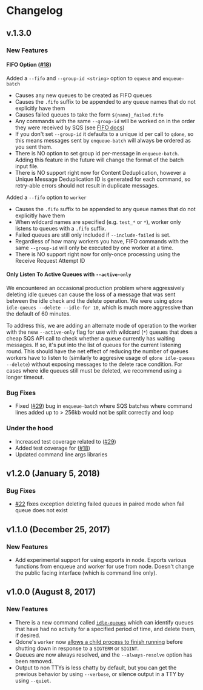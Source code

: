 # Changelog

v.1.3.0
-------

### New Features

#### FIFO Option ([#18](https://github.com/suredone/qdone/issues/18))

Added a `--fifo` and `--group-id <string>` option to `equeue` and `enqueue-batch`
- Causes any new queues to be created as FIFO queues
- Causes the `.fifo` suffix to be appended to any queue names that do not explicitly have them
- Causes failed queues to take the form `${name}_failed.fifo`
- Any commands with the same `--group-id` will be worked on in the order they were received by SQS (see [FIFO docs](https://docs.aws.amazon.com/AWSSimpleQueueService/latest/SQSDeveloperGuide/FIFO-queues.html))
- If you don't set `--group-id` it defaults to a unique id per call to `qdone`, so this means messages sent by `enqueue-batch` will always be ordered as you sent them.
- There is NO option to set group id per-message in `enqueue-batch`. Adding this feature in the future will change the format of the batch input file.
- There is NO support right now for Content Deduplication, however a Unique Message Deduplication ID is generated for each command, so retry-able errors should not result in duplicate messages.

Added a `--fifo` option to `worker`
- Causes the `.fifo` suffix to be appended to any queue names that do not explicitly have them
- When wildcard names are specified (e.g. `test_*` or `*`), worker only listens to queues with a `.fifo` suffix.
- Failed queues are still only included if `--include-failed` is set.
- Regardless of how many workers you have, FIFO commands with the same `--group-id` will only be executed by one worker at a time.
- There is NO support right now for only-once processing using the Receive Request Attempt ID

#### Only Listen To Active Queues with `--active-only`

We encountered an occasional production problem where aggressively deleting idle queues can cause the loss of a message that was sent between the idle check and the delete operation. We were using `qdone idle-queues --delete --idle-for 10`, which is much more aggressive than the default of 60 minutes.

To address this, we are adding an alternate mode of operation to the worker with the new `--active-only` flag for use with wildcard (`*`) queues that does a cheap SQS API call to check whether a queue currently has waiting messages. If so, it's put into the list of queues for the current listening round. This should have the net effect of reducing the number of queues workers have to listen to (similarly to aggresive usage of `qdone idle-queues --delete`) without exposing messages to the delete race condition. For cases where idle queues still must be deleted, we recommend using a longer timeout.

### Bug Fixes

- Fixed ([#29](https://github.com/suredone/qdone/issues/29)) bug in `enqueue-batch` where SQS batches where command lines added up to > 256kb would not be split correctly and loop

### Under the hood

- Increased test coverage related to ([#29](https://github.com/suredone/qdone/issues/29))
- Added test coverage for ([#18](https://github.com/suredone/qdone/issues/18))
- Updated command line args libraries


v1.2.0 (January 5, 2018)
---------------------------

### Bug Fixes

- [#22](https://github.com/suredone/qdone/issues/22) fixes exception deleting failed queues in paired mode when fail queue does not exist


v1.1.0 (December 25, 2017)
-----------------------------

### New Features

- Add experimental support for using exports in node. Exports various functions from enqueue and worker for use from node. Doesn't change the public facing interface (which is command line only).


v1.0.0 (August 8, 2017)
--------------------------

### New Features

- There is a new command called [`idle-queues`](https://github.com/suredone/qdone#idle-queues-usage) which can identify queues that have had no activity for a specified period of time, and delete them, if desired.
- Qdone's `worker` now [allows a child process to finish running](https://github.com/suredone/qdone#shutdown-behavior) before shutting down in response to a `SIGTERM` or `SIGINT`.
- Queues are now always resolved, and the `--always-resolve` option has been removed.
- Output to non TTYs is less chatty by default, but you can get the previous behavior by using `--verbose`, or silence output in a TTY by using `--quiet`.
